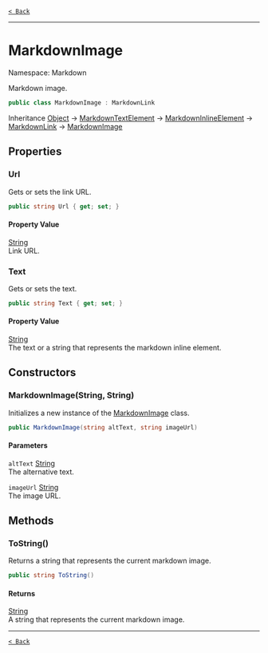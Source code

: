 [`< Back`](./)

---

# MarkdownImage

Namespace: Markdown

Markdown image.

```csharp
public class MarkdownImage : MarkdownLink
```

Inheritance [Object](https://docs.microsoft.com/en-us/dotnet/api/system.object) → [MarkdownTextElement](./markdown.markdowntextelement) → [MarkdownInlineElement](./markdown.markdowninlineelement) → [MarkdownLink](./markdown.markdownlink) → [MarkdownImage](./markdown.markdownimage)

## Properties

### **Url**

Gets or sets the link URL.

```csharp
public string Url { get; set; }
```

#### Property Value

[String](https://docs.microsoft.com/en-us/dotnet/api/system.string)<br>
Link URL.

### **Text**

Gets or sets the text.

```csharp
public string Text { get; set; }
```

#### Property Value

[String](https://docs.microsoft.com/en-us/dotnet/api/system.string)<br>
The text or a string that represents the markdown inline element.

## Constructors

### **MarkdownImage(String, String)**

Initializes a new instance of the [MarkdownImage](./markdown.markdownimage) class.

```csharp
public MarkdownImage(string altText, string imageUrl)
```

#### Parameters

`altText` [String](https://docs.microsoft.com/en-us/dotnet/api/system.string)<br>
The alternative text.

`imageUrl` [String](https://docs.microsoft.com/en-us/dotnet/api/system.string)<br>
The image URL.

## Methods

### **ToString()**

Returns a string that represents the current markdown image.

```csharp
public string ToString()
```

#### Returns

[String](https://docs.microsoft.com/en-us/dotnet/api/system.string)<br>
A string that represents the current markdown image.

---

[`< Back`](./)
